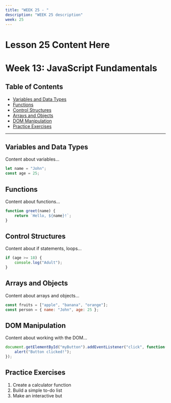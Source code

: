 ```yaml
---
title: "WEEK 25 - " 
description: "WEEK 25 description"
week: 25
---
```


# Lesson  25 Content Here
# Week 13: JavaScript Fundamentals

## Table of Contents
- [Variables and Data Types](#variables-and-data-types)
- [Functions](#functions)
- [Control Structures](#control-structures)
- [Arrays and Objects](#arrays-and-objects)
- [DOM Manipulation](#dom-manipulation)
- [Practice Exercises](#practice-exercises)

---

## Variables and Data Types

Content about variables...

```javascript
let name = "John";
const age = 25;
```

## Functions

Content about functions...

```javascript
function greet(name) {
    return `Hello, ${name}!`;
}
```

## Control Structures

Content about if statements, loops...

```javascript
if (age >= 18) {
    console.log("Adult");
}
```

## Arrays and Objects

Content about arrays and objects...

```javascript
const fruits = ["apple", "banana", "orange"];
const person = { name: "John", age: 25 };
```

## DOM Manipulation

Content about working with the DOM...

```javascript
document.getElementById("myButton").addEventListener("click", function() {
    alert("Button clicked!");
});
```

## Practice Exercises

1. Create a calculator function
2. Build a simple to-do list
3. Make an interactive but